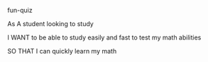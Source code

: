 fun-quiz

As A student looking to study

I WANT to be able to study easily and fast to test my math abilities

SO THAT I can quickly learn my math

